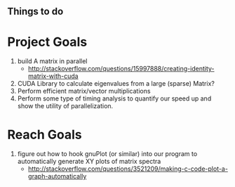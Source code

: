 ## Things to do

# Project Goals
1) build A matrix in parallel
	- http://stackoverflow.com/questions/15997888/creating-identity-matrix-with-cuda
2) CUDA Library to calculate eigenvalues from a large (sparse) Matrix?
3) Perform efficient matrix/vector multiplications
4) Perform some type of timing analysis to quantify our speed up and show the utility of parallelization.

# Reach Goals

1) figure out how to hook gnuPlot (or similar) into our program to automatically generate XY plots of matrix spectra
	- http://stackoverflow.com/questions/3521209/making-c-code-plot-a-graph-automatically
